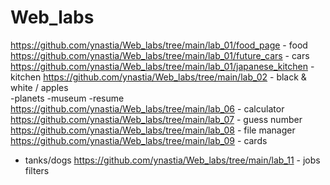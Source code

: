 # Web_labs
https://github.com/ynastia/Web_labs/tree/main/lab_01/food_page - food
https://github.com/ynastia/Web_labs/tree/main/lab_01/future_cars - cars
https://github.com/ynastia/Web_labs/tree/main/lab_01/japanese_kitchen - kitchen
https://github.com/ynastia/Web_labs/tree/main/lab_02 - black & white / apples	
-planets
-museum
-resume
https://github.com/ynastia/Web_labs/tree/main/lab_06 - calculator
https://github.com/ynastia/Web_labs/tree/main/lab_07 - guess number
https://github.com/ynastia/Web_labs/tree/main/lab_08 - file manager
https://github.com/ynastia/Web_labs/tree/main/lab_09 - cards
- tanks/dogs
https://github.com/ynastia/Web_labs/tree/main/lab_11 - jobs filters
